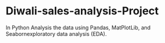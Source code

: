 # Diwali-sales-analysis-Project
In Python Analysis the data using Pandas, MatPlotLib, and Seabornexploratory data analysis (EDA).
